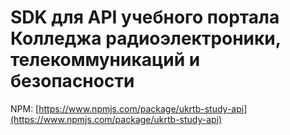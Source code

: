 # SDK для API учебного портала Колледжа радиоэлектроники, телекоммуникаций и безопасности
NPM: [https://www.npmjs.com/package/ukrtb-study-api](https://www.npmjs.com/package/ukrtb-study-api)
